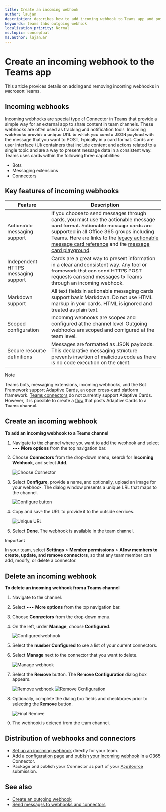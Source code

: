 ```yaml
---
title: Create an incoming webhook
author: laujan
description: describes how to add incoming webhook to Teams app and post external requests to Teams with incoming webhooks
keywords: teams tabs outgoing webhook
localization_priority: Normal
ms.topic: conceptual
ms.author: lajanuar
---
```


# Create an incoming webhook to the Teams app

This article provides details on adding and removing incoming webhooks in Microsoft Teams.

## Incoming webhooks

Incoming webhooks are special type of Connector in Teams that provide a simple way for an external app to share content in team channels. These webhooks are often used as tracking and notification tools. Incoming webhooks provide a unique URL to which you send a JSON payload with the message that you want to POST, typically in a card format. Cards are user interface (UI) containers that include content and actions related to a single topic and are a way to present message data in a consistent way. Teams uses cards within the following three capabilities:

* Bots
* Messaging extensions
* Connectors

## Key features of incoming webhooks

| Feature | Description |
| ------- | ----------- |
|Actionable messaging support|If you choose to send messages through cards, you must use the actionable message card format. Actionable message cards are supported in all Office 365 groups including Teams. Here are links to the [legacy actionable message card reference](/outlook/actionable-messages/message-card-reference) and the [message card playground](https://messagecardplayground.azurewebsites.net).|
|Independent HTTPS messaging support|Cards are a great way to present information in a clear and consistent way. Any tool or framework that can send HTTPS POST requests can send messages to Teams through an incoming webhook.|
|Markdown support|All text fields in actionable messaging cards support basic Markdown. Do not use HTML markup in your cards. HTML is ignored and treated as plain text.|
|Scoped configuration|Incoming webhooks are scoped and configured at the channel level. Outgoing webhooks are scoped and configured at the team level.|
|Secure resource definitions|Messages are formatted as JSON payloads. This declarative messaging structure prevents insertion of malicious code as there is no code execution on the client.|

> [!NOTE]
> Teams bots, messaging extensions, incoming webhooks, and the Bot Framework support Adaptive Cards, an open cross-card platform framework. [Teams connectors](../../webhooks-and-connectors/how-to/connectors-creating.md) do not currently support Adaptive Cards. However, it is possible to create a [flow](https://flow.microsoft.com/blog/microsoft-flow-in-microsoft-teams/) that posts Adaptive Cards to a Teams channel.

## Create an incoming webhook

**To add an incoming webhook to a Teams channel**

1. Navigate to the channel where you want to add the webhook and select &#8226;&#8226;&#8226; **More options** from the top navigation bar.
1. Choose **Connectors** from the drop-down menu, search for **Incoming Webhook**, and select **Add**.

    ![Choose Connector](~/assets/images/connectors.png)

1. Select **Configure**, provide a name, and optionally, upload an image for your webhook. The dialog window presents a unique URL that maps to the channel.

    ![Configure button](~/assets/images/configure.png)

1. Copy and save the URL to provide it to the outside services.

    ![Unique URL](~/assets/images/url.png)

1. Select **Done**. The webhook is available in the team channel.

> [!IMPORTANT]
> In your team, select **Settings** > **Member permissions** > **Allow members to create, update, and remove connectors**, so that any team member can add, modify, or delete a connector.

## Delete an incoming webhook

**To delete an incoming webhook from a Teams channel**

1. Navigate to the channel. 
1. Select &#8226;&#8226;&#8226; **More options** from the top navigation bar.
1. Choose **Connectors** from the drop-down menu.
1. On the left, under **Manage**, choose **Configured**.

    ![Configured webhook](~/assets/images/configured.png)

1. Select the **number Configured** to see a list of your current connectors.
1. Select **Manage** next to the connector that you want to delete.

    ![Manage webhook](~/assets/images/manage.png)

1. Select the **Remove** button. The **Remove Configuration** dialog box appears.

    ![Remove webhook](~/assets/images/remove.png)
    ![Remove Configuration](~/assets/images/removeconfiguration.png)

1. Optionally, complete the dialog box fields and checkboxes prior to selecting the **Remove** button.

    ![Final Remove](~/assets/images/finalremove.png)

1. The webhook is deleted from the team channel.

## Distribution of webhooks and connectors

* [Set up an incoming webhook](#add-an-incoming-webhook) directly for your team.
* Add a [configuration page](connectors-creating.md#integrate-the-configuration-experience) and [publish your incoming webhook](connectors-creating.md#publish-connectors-for-your-organization) in a O365 Connector.
* Package and publish your Connector as part of your [AppSource](~/concepts/deploy-and-publish/office-store-guidance.md) submission.

## See also

* [Create an outgoing webhook](~/webhooks-and-connectors/how-to/add-outgoing-webhook.md)
* [Send messages to webhooks and connectors](~/webhooks-and-connectors/how-to/connectors-using.md)
